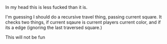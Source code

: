 In my head this is less fucked than it is.

I'm guessing I should do a recursive travel thing, passing current square. It checks two things, if current sqaure is current players current color, and if its a edge (ignoring the last traversed square.)

This will not be fun


